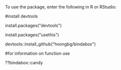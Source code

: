 To use the package, enter the following in R or RStudio:

#install devtools

install.packages("devtools")

install.packages("usethis")

devtools::install_github("hvongbg/bindabox")


#for information on function use 

??bindabox::candy

